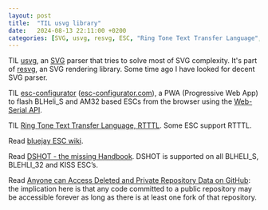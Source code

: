 ```yaml
---
layout: post
title:  "TIL usvg library"
date:   2024-08-13 22:11:00 +0200
categories: [SVG, usvg, resvg, ESC, "Ring Tone Text Transfer Language", RTTTL, DSHOT, GitHub]
---
```

TIL [usvg](https://github.com/RazrFalcon/resvg/tree/master/crates/usvg), an [SVG](https://en.wikipedia.org/wiki/Scalable_Vector_Graphics) parser that tries to solve most of SVG complexity. It's part of [resvg](https://github.com/RazrFalcon/resvg), an SVG rendering library. Some time ago I have looked for decent SVG parser.

TIL [esc-configurator](https://github.com/stylesuxx/esc-configurator) ([esc-configurator.com](https://esc-configurator.com)), a PWA (Progressive Web App) to flash BLHeli_S and AM32 based ESCs from the browser using the [Web-Serial API](https://wicg.github.io/serial/).

TIL [Ring Tone Text Transfer Language, RTTTL](https://en.wikipedia.org/wiki/Ring_Tone_Text_Transfer_Language). Some ESC support RTTTL.

Read [bluejay ESC wiki](https://github.com/bird-sanctuary/bluejay/wiki).

Read [DSHOT - the missing Handbook](https://brushlesswhoop.com/dshot-and-bidirectional-dshot/). DSHOT is supported on all BLHELI_S, BLEHLI_32 and KISS ESC’s.

Read [Anyone can Access Deleted and Private Repository Data on GitHub](https://trufflesecurity.com/blog/anyone-can-access-deleted-and-private-repo-data-github): the implication here is that any code committed to a public repository may be accessible forever as long as there is at least one fork of that repository.
